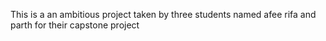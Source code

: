 This is a an ambitious project taken by three students named afee rifa and parth for their capstone project